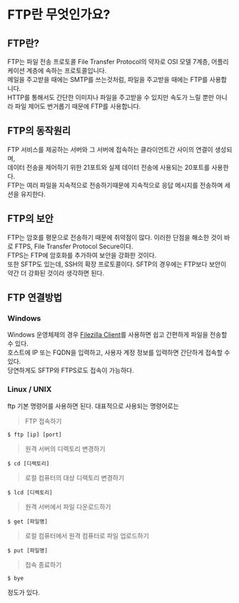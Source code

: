# FTP란 무엇인가요?

## FTP란?

FTP는 파일 전송 프로토콜 File Transfer Protocol의 약자로 OSI 모델 7계층, 어플리케이션 계층에 속하는 프로토콜입니다.  
메일을 주고받을 때에는 SMTP를 쓰는것처럼, 파일을 주고받을 때에는 FTP를 사용합니다.  
HTTP를 통해서도 간단한 이미지나 파일을 주고받을 수 있지만 속도가 느릴 뿐만 아니라 파일 제어도 번거롭기 때문에 FTP를 사용합니다.

## FTP의 동작원리

FTP 서비스를 제공하는 서버와 그 서버에 접속하는 클라이언트간 사이의 연결이 생성되며,  
데이터 전송을 제어하기 위한 21포트와 실제 데이터 전송에 사용되는 20포트를 사용한다.  
FTP는 여러 파일을 지속적으로 전송하기때문에 지속적으로 응답 메시지를 전송하며 세션을 유지한다.

## FTP의 보안

FTP는 암호를 평문으로 전송하기 때문에 취약점이 많다. 이러한 단점을 해소한 것이 바로 FTPS, File Transfer Protocol Secure이다.  
FTPS는 FTP에 암호화를 추가하여 보안을 강화한 것이다.  
또한 SFTP도 있는데, SSH의 확장 프로토콜이다.
SFTP의 경우에는 FTP보다 보안이 약간 더 강화된 것이라 생각하면 된다.

## FTP 연결방법

### Windows

Windows 운영체제의 경우 [Filezilla Client](https://filezilla-project.org/)를 사용하면 쉽고 간편하게 파일을 전송할 수 있다.  
호스트에 IP 또는 FQDN을 입력하고, 사용자 계정 정보를 입력하면 간단하게 접속할 수 있다.  
당연하게도 SFTP와 FTPS로도 접속이 가능하다.

### Linux / UNIX

ftp 기본 명령어를 사용하면 된다. 대표적으로 사용되는 명령어로는

> FTP 접속하기

```
$ ftp [ip] [port]
```

> 원격 서버의 디렉토리 변경하기

```
$ cd [디렉토리]
```

> 로컬 컴퓨터의 대상 디렉토리 변경하기

```
$ lcd [디렉토리]
```

> 원격 서버에서 파일 다운로드하기

```
$ get [파일명]
```

> 로컬 컴퓨터에서 원격 컴퓨터로 파일 업로드하기

```
$ put [파일명]
```

> 접속 종료하기

```
$ bye
```

정도가 있다.
